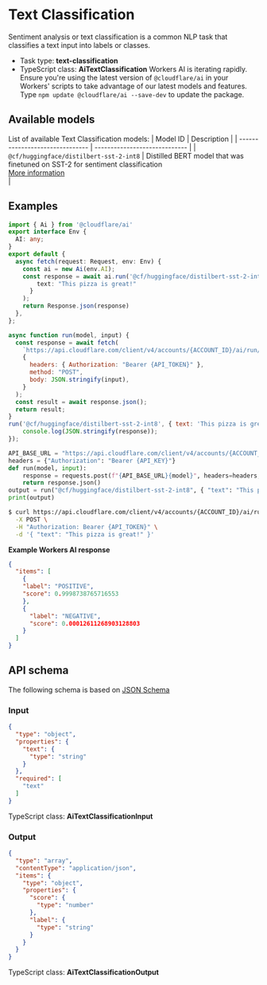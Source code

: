 # Text Classification
Sentiment analysis or text classification is a common NLP task that classifies a text input into labels or classes.
* Task type: **text-classification**
* TypeScript class: **AiTextClassification**
Workers AI is iterating rapidly. Ensure you're using the latest version of `@cloudflare/ai` in your Workers' scripts to take advantage of our latest models and features. Type `npm update @cloudflare/ai --save-dev` to update the package.
## Available models
List of available Text Classification models:
| Model ID                        | Description                   |
| ------------------------------- | ----------------------------- |
| `@cf/huggingface/distilbert-sst-2-int8`                   | Distilled BERT model that was finetuned on SST-2 for sentiment classification<br/>[More information](https://huggingface.co/Intel/distilbert-base-uncased-finetuned-sst-2-english-int8-static)<br/>  |
## Examples
```ts
import { Ai } from '@cloudflare/ai'
export interface Env {
  AI: any;
}
export default {
  async fetch(request: Request, env: Env) {
    const ai = new Ai(env.AI);
    const response = await ai.run('@cf/huggingface/distilbert-sst-2-int8', {
        text: "This pizza is great!"
      }
    );
    return Response.json(response)
  },
};
```
```js
async function run(model, input) {
  const response = await fetch(
    `https://api.cloudflare.com/client/v4/accounts/{ACCOUNT_ID}/ai/run/${model}`,
    {
      headers: { Authorization: "Bearer {API_TOKEN}" },
      method: "POST",
      body: JSON.stringify(input),
    }
  );
  const result = await response.json();
  return result;
}
run('@cf/huggingface/distilbert-sst-2-int8', { text: 'This pizza is great!' }).then((response) => {
    console.log(JSON.stringify(response));
});
```
```py
API_BASE_URL = "https://api.cloudflare.com/client/v4/accounts/{ACCOUNT_ID}/ai/run/"
headers = {"Authorization": "Bearer {API_KEY}"}
def run(model, input):
    response = requests.post(f"{API_BASE_URL}{model}", headers=headers, json=input)
    return response.json()
output = run("@cf/huggingface/distilbert-sst-2-int8", { "text": "This pizza is great!" })
print(output)
```
```sh
$ curl https://api.cloudflare.com/client/v4/accounts/{ACCOUNT_ID}/ai/run/@cf/huggingface/distilbert-sst-2-int8 \
  -X POST \
  -H "Authorization: Bearer {API_TOKEN}" \
  -d '{ "text": "This pizza is great!" }'
```
**Example Workers AI response**
```json
{
  "items": [
    {
    "label": "POSITIVE",
    "score": 0.9998738765716553
    },
    {
      "label": "NEGATIVE",
      "score": 0.00012611268903128803
    }
  ]
}
```
## API schema
The following schema is based on [JSON Schema](https://json-schema.org/)
### Input
```json
{
  "type": "object",
  "properties": {
    "text": {
      "type": "string"
    }
  },
  "required": [
    "text"
  ]
}
```
TypeScript class: **AiTextClassificationInput**
### Output
```json
{
  "type": "array",
  "contentType": "application/json",
  "items": {
    "type": "object",
    "properties": {
      "score": {
        "type": "number"
      },
      "label": {
        "type": "string"
      }
    }
  }
}
```
TypeScript class: **AiTextClassificationOutput**